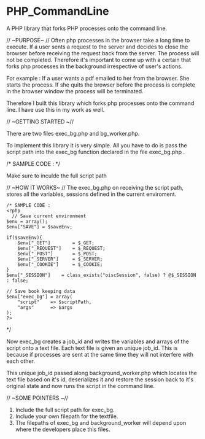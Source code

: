 # PHP_CommandLine

A PHP library that forks PHP processes onto the command line.

// ~PURPOSE~ //
Often php processes in the browser take a long time to execute. If a user sents a request to the server and decides to close the browser before receiving the request back from the server. The process will not be completed. Therefore it's important to come up with a certain that forks php processes in the background irrespective of user's actions. 

For example :
If a user wants a pdf emailed to her from the browser. She starts the process. If she quits the browser before the process is complete in the browser window the process will be terminated. 

Therefore I built this library which forks php processes onto the command line. I have use this in my work as well.


// ~GETTING STARTED ~//

There are two files exec_bg.php and bg_worker.php.

To implement this library it is very simple. All you have to do is pass the script path into the exec_bg function declared in the file exec_bg.php .

  /* SAMPLE CODE :
    <?php
      /*Temporary file that sets the php processes to command line*/
      $docRoot = "/home/www/ssl";	
      include_once($docRoot . '/oiscweb/lib/exec_bg/exec_bg.php');
      $script = $docRoot . "/oiscweb/projects/products/seed/exportquery.php";
      exec_bg($script);
    ?>
  */

Make sure to inculde the full script path


// ~HOW IT WORKS~ //
The exec_bg.php on receiving the script path, stores all the variables, sessions defined in the current enviroment.

	/* SAMPLE CODE :
    <?php
      // Save current environment
	$env = array();
	$env["SAVE"] = $saveEnv;
	
	if($saveEnv){
		$env["_GET"]		= $_GET;
		$env["_REQUEST"]	= $_REQUEST;
		$env["_POST"]		= $_POST;
		$env["_SERVER"]		= $_SERVER;
		$env["_COOKIE"]		= $_COOKIE;
	}
	$env["_SESSION"]	= class_exists("oiscSession", false) ? @$_SESSION : false;
	
	// Save book keeping data
	$env["exec_bg"] = array(
		"script"	=> $scriptPath,
		"args"		=> $args
	);
    ?>
  */
  
  Now exec_bg creates a job_id and writes the variables and arrays of the script onto a text file. Each text file is given an 
  unique job_id. This is because if processes are sent at the same time they will not interfere with each other.
  
  This unique job_id passed along background_worker.php which locates the text file based on it's id, deserializes it and restore 
  the session back to it's original state and now runs the script in the command line.
  
  // ~SOME POINTERS ~//
  
 1. Include the full script path for exec_bg.
 2. Include your own filepath for the textfile.
 4. The filepaths of exec_bg and background_worker will depend upon where the developers place this files.
  
  
  
